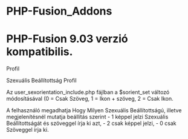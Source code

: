 # PHP-Fusion_Addons
<h1>PHP-Fusion 9.03 verzió kompatibilis.</h1>
<p>Profil</p>

<p>Szexuális Beállítottság Profil</p>
<p>Az user_sexorientation_include.php fájlban a $sorient_set változó módosításával (0 = Csak Szöveg, 1 = Ikon + szöveg, 2 = Csak Ikon.</p>

<p>A felhasználó megadhatja Hogy Milyen Szexuális Beállítottságú, illetve megjelenítésnél mutatja beállítás szerint
- 1 képpel jelzi Szexuális Beállítottságát és szöveggel írja ki azt,
- 2 csak képpel jelzi,
- 0 csak Szöveggel írja ki.</p>
